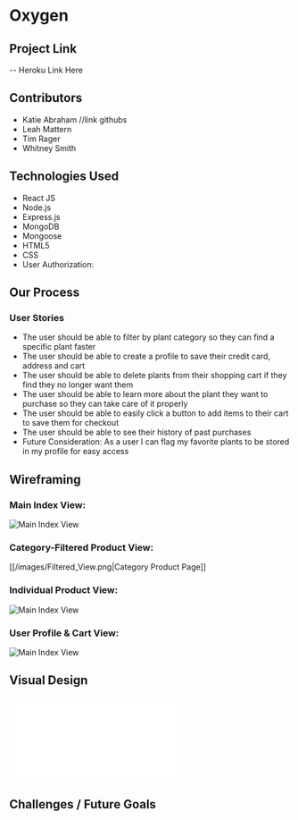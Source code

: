 # Oxygen

## Project Link
-- Heroku Link Here

## Contributors
- Katie Abraham //link githubs
- Leah Mattern
- Tim Rager
- Whitney Smith

## Technologies Used
- React JS
- Node.js
- Express.js
- MongoDB
- Mongoose
- HTML5
- CSS
- User Authorization:

## Our Process

### User Stories
- The user should be able to filter by plant category so they can find a specific plant faster
- The user should be able to create a profile to save their credit card, address and cart
- The user should be able to delete plants from their shopping cart if they find they no longer want them
- The user should be able to learn more about the plant they want to purchase so they can take care of it properly
- The user should be able to easily click a button to add items to their cart to save them for checkout
- The user should be able to see their history of past purchases
- Future Consideration: As a user I can flag my favorite plants to be stored in my profile for easy access

## Wireframing
### Main Index View:
![Main Index View](images/Index_View.png)

### Category-Filtered Product View:
[[/images/Filtered_View.png|Category Product Page]]

### Individual Product View:
![Main Index View](images/Product_View.png)

### User Profile & Cart View:
![Main Index View](images/profile_page.png)

## Visual Design
![visual & color design](images/visual_colordesign.pdf)

## Challenges / Future Goals